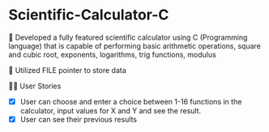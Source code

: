 # Scientific-Calculator-C

🔶 Developed a fully featured scientific calculator using
 C (Programming language) that is capable of performing basic arithmetic operations, square and cubic root, exponents, logarithms, trig functions, modulus

🔶 Utilized FILE pointer to store data



👨‍💻 User Stories
- [x] User can choose and enter a choice between 1-16 functions in the calculator, input values for X and Y and see the result. 
- [x] User can see their previous results
